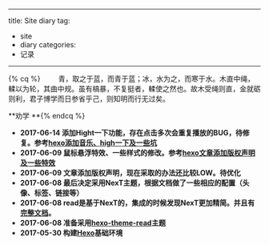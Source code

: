 
---
title: Site diary 
tag:
   - site
   - diary
categories:
   - 记录
---


{% cq %} 　　 青，取之于蓝，而青于蓝；冰，水为之，而寒于水。木直中绳，輮以为轮，其曲中规。虽有槁暴，不复挺者，輮使之然也。故木受绳则直，金就砺则利，君子博学而日参省乎己，则知明而行无过矣。      

 **劝学 **{% endcq %}

- **2017-06-14    添加Hight一下功能，存在点击多次会重复播放的BUG，待修复。参考[hexo添加音乐、high一下及一些坑](http://tc9011.com/2016/12/24/hexo%E6%B7%BB%E5%8A%A0%E9%9F%B3%E4%B9%90%E3%80%81high%E4%B8%80%E4%B8%8B%E5%8F%8A%E4%B8%80%E4%BA%9B%E5%9D%91/)**
- **2017-06-09    鼠标悬浮特效、一些样式的修改。参考[hexo文章添加版权声明及一些特效](http://tc9011.com/2017/02/02/hexo%E6%96%87%E7%AB%A0%E6%B7%BB%E5%8A%A0%E7%89%88%E6%9D%83%E5%A3%B0%E6%98%8E%E5%8F%8A%E4%B8%80%E4%BA%9B%E7%89%B9%E6%95%88/)**
- **2017-06-09   文章添加版权声明，现在采取的办法还比较LOW。待优化**
- **2017-06-08   最后决定采用NexT主题，根据文档做了一些相应的配置（头像、标签、链接等）**
- **2017-06-08   read是基于NexT的，集成的时候发现NexT更加精简。并且有[完整文档](http://theme-next.iissnan.com/)。**
- **2017-06-08   准备采用[hexo-theme-read](https://github.com/liuzc/hexo-theme-read)主题**
- **2017-05-30   构建[Hexo](https://hexo.io/)基础环境**  


